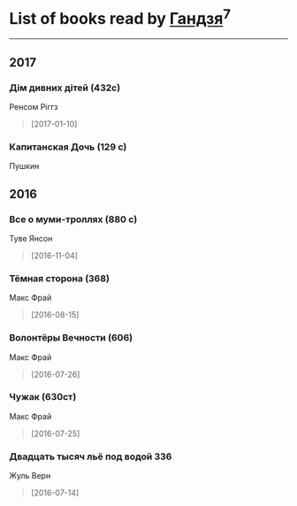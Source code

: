 # List of books read by [Гандзя](https://www.facebook.com/app_scoped_user_id/1034497246671899/)<sup>7</sup>
---

## 2017

### Дім дивних дітей (432с)
Ренсом Ріггз
> [2017-01-10] 


### Капитанская Дочь (129 с)
Пушкин



## 2016

### Все о муми-троллях (880 с)
Туве Янсон
> [2016-11-04] 


### Тёмная сторона (368)
Макс Фрай
> [2016-08-15] 


### Волонтёры Вечности (606)
Макс Фрай
> [2016-07-26] 


### Чужак (630ст)
Макс Фрай
> [2016-07-25] 


### Двадцать тысяч льё под водой 336
Жуль Верн
> [2016-07-14] 



